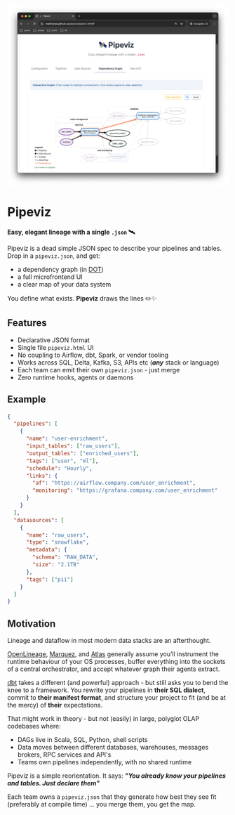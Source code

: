 <p align="center">
  <img src="pix/pipeviz.png" width="700">
</p>

# Pipeviz
**Easy, elegant lineage with a single `.json` 🛰️**

Pipeviz is a dead simple JSON spec to describe your pipelines and tables. Drop in a `pipeviz.json`, and get:

- a dependency graph (in [DOT](https://graphviz.org/doc/info/lang.html))
- a full microfrontend UI
- a clear map of your data system

You define what exists. **Pipeviz** draws the lines ✏️✨



## Features
- Declarative JSON format
- Single file `pipeviz.html` UI
- No coupling to Airflow, dbt, Spark, or vendor tooling
- Works across SQL, Delta, Kafka, S3, APIs etc (**_any_** stack or language)
- Each team can emit their own `pipeviz.json` - just merge
- Zero runtime hooks, agents or daemons

## Example
```json
{
  "pipelines": [
    {
      "name": "user-enrichment",
      "input_tables": ["raw_users"],
      "output_tables": ["enriched_users"],
      "tags": ["user", "ml"],
      "schedule": "Hourly",
      "links": {
        "af": "https://airflow.company.com/user_enrichment",
        "monitoring": "https://grafana.company.com/user_enrichment"
      }
    }
  ],
  "datasources": [
    {
      "name": "raw_users",
      "type": "snowflake",
      "metadata": {
        "schema": "RAW_DATA",
        "size": "2.1TB"
      },
      "tags": ["pii"]
    }
  ]
}
```

## Motivation
Lineage and dataflow in most modern data stacks are an afterthought.

[OpenLineage](https://openlineage.io/), [Marquez](https://marquezproject.ai/), and [Atlas](https://atlas.apache.org/#/) generally assume you’ll instrument the runtime behaviour of your OS processes, buffer everything into the sockets of a central orchestrator, and accept whatever graph their agents extract.

[dbt](https://www.getdbt.com/) takes a different (and powerful) approach - but still asks you to bend the knee to a framework.
You rewrite your pipelines in **their SQL dialect**, commit to **their manifest format**, and structure your project to fit (and be at the mercy) of **their** expectations.

That might work in theory - but not (easily) in large, polyglot OLAP codebases where:
- DAGs live in Scala, SQL, Python, shell scripts
- Data moves between different databases, warehouses, messages brokers, RPC services and API's
- Teams own pipelines independently, with no shared runtime

Pipeviz is a simple reorientation. It says: **_"You already know your pipelines and tables. Just declare them"_**

Each team owns a `pipeviz.json` that they generate how best they see fit (preferably at compile time) ... you merge them, you get the map.

